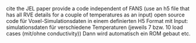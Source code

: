 cite the JEL paper
provide a code independent of FANS (use an h5 file that has all RVE details for a couple of temperatures as an input)
open source code für Voxel-Simulationsdaten in einem definierten H5 Format mit
Input: simulationsdaten für verschiedene Temperaturen (jeweils 7 bzw. 10 load cases (mit/ohne conductivity))
Dann wird automatisch ein ROM gebaut etc.
